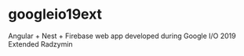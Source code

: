 # googleio19ext
 Angular + Nest + Firebase web app developed during Google I/O 2019 Extended Radzymin
